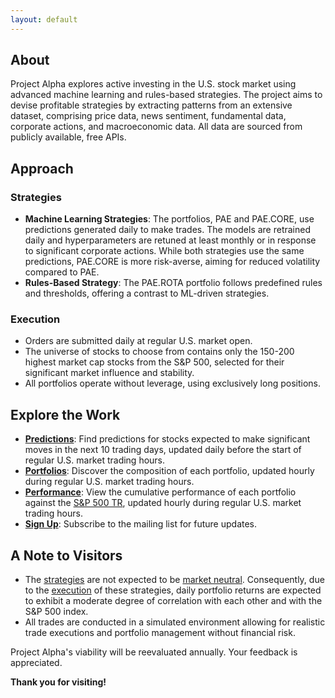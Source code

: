 ```yaml
---
layout: default
---
```

## About

Project Alpha explores active investing in the U.S. stock market using advanced machine learning and rules-based strategies. The project aims to devise profitable strategies by extracting patterns from an extensive dataset, comprising price data, news sentiment, fundamental data, corporate actions, and macroeconomic data. All data are sourced from publicly available, free APIs.

## Approach

### Strategies

- **Machine Learning Strategies**: The portfolios, PAE and PAE.CORE, use predictions generated daily to make trades. The models are retrained daily and hyperparameters are retuned at least monthly or in response to significant corporate actions. While both strategies use the same predictions, PAE.CORE is more risk-averse, aiming for reduced volatility compared to PAE.
- **Rules-Based Strategy**: The PAE.ROTA portfolio follows predefined rules and thresholds, offering a contrast to ML-driven strategies.

### Execution

- Orders are submitted daily at regular U.S. market open.
- The universe of stocks to choose from contains only the 150-200 highest market cap stocks from the S&P 500, selected for their significant market influence and stability.
- All portfolios operate without leverage, using exclusively long positions.

## Explore the Work

- **[Predictions](/predictions)**: Find predictions for stocks expected to make significant moves in the next 10 trading days, updated daily before the start of regular U.S. market trading hours.
- **[Portfolios](/portfolios)**: Discover the composition of each portfolio, updated hourly during regular U.S. market trading hours.
- **[Performance](/performance)**: View the cumulative performance of each portfolio against the [S&P 500 TR](https://www.google.com/finance/quote/SP500TR:INDEXSP), updated hourly during regular U.S. market trading hours.
- **[Sign Up](/signup)**: Subscribe to the mailing list for future updates.

## A Note to Visitors

- The [strategies](#strategies) are not expected to be [market neutral](https://www.investopedia.com/terms/m/marketneutral.asp). Consequently, due to the [execution](#execution) of these strategies, daily portfolio returns are expected to exhibit a moderate degree of correlation with each other and with the S&P 500 index.
- All trades are conducted in a simulated environment allowing for realistic trade executions and portfolio management without financial risk.

Project Alpha's viability will be reevaluated annually. Your feedback is appreciated.

**Thank you for visiting!**